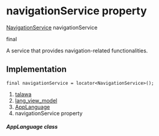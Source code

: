 
<div>

# navigationService property

</div>


[NavigationService](../../services_navigation_service/NavigationService-class.html)
navigationService


final




A service that provides navigation-related functionalities.



## Implementation

``` language-dart
final navigationService = locator<NavigationService>();
```







1.  [talawa](../../index.html)
2.  [lang_view_model](../../view_model_lang_view_model/)
3.  [AppLanguage](../../view_model_lang_view_model/AppLanguage-class.html)
4.  navigationService property

##### AppLanguage class







